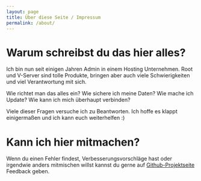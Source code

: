 ```yaml
---
layout: page
title: Über diese Seite / Impressum
permalink: /about/
---
```


# Warum schreibst du das hier alles?

Ich bin nun seit einigen Jahren Admin in einem Hosting Unternehmen. Root und V-Server sind tolle Produkte, bringen aber auch viele Schwierigkeiten und viel Verantwortung mit sich.

Wie richtet man das alles ein? Wie sichere ich meine Daten? Wie mache ich Update? Wie kann ich mich überhaupt verbinden?

Viele dieser Fragen versuche ich zu Beantworten. Ich hoffe es klappt einigermaßen und ich kann euch weiterhelfen :)

# Kann ich hier mitmachen?

Wenn du einen Fehler findest, Verbesserungsvorschläge hast oder irgendwie anders mitmischen willst kannst du gerne auf [Github-Projektseite](https://github.com/howto-root/howto-root.github.io) Feedback geben.

